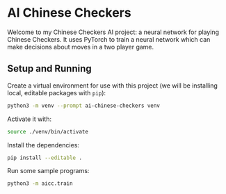 # AI Chinese Checkers

Welcome to my Chinese Checkers AI project: a neural network for playing Chinese Checkers.
It uses PyTorch to train a neural network which can make decisions about moves in a two player game.

## Setup and Running

Create a virtual environment for use with this project (we will be installing local, editable packages with `pip`):

```bash
python3 -m venv --prompt ai-chinese-checkers venv
```

Activate it with:

```bash
source ./venv/bin/activate
```

Install the dependencies:

```bash
pip install --editable .
```

Run some sample programs:

```bash
python3 -m aicc.train
```

